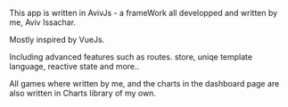 This app is written in AvivJs - a frameWork all developped and written by me, Aviv Issachar.

Mostly inspired by VueJs.

Including advanced features such as routes. store, uniqe template language, reactive state and more..

All games where written by me, and the charts in the dashboard page are also written in Charts library of my own.
